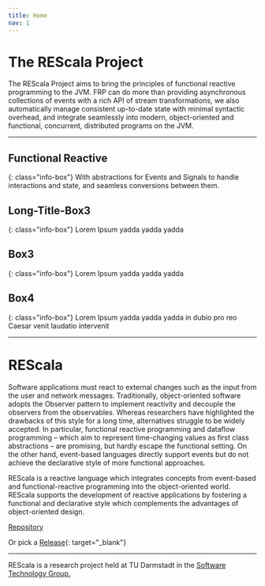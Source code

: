 ```yaml
---
title: Home
nav: 1
---
```


# The REScala Project


The REScala Project aims to bring the principles of functional reactive programming to the JVM.
FRP can do more than providing asynchronous collections of events with a rich API of stream transformations,
we also automatically manage consistent up-to-date state with minimal syntactic overhead,
and integrate seamlessly into modern, object-oriented and functional, concurrent, distributed programs on the JVM.

<!-- {% include slideshow.html %} -->

---

## Functional Reactive
{: class="info-box"}
With abstractions for Events and Signals to handle interactions and state, and seamless conversions between them.

## Long-Title-Box3
{: class="info-box"}
Lorem Ipsum yadda yadda yadda

## Box3
{: class="info-box"}
Lorem Ipsum yadda yadda yadda

## Box4
{: class="info-box"}
Lorem Ipsum yadda yadda yadda in dubio pro reo Caesar venit laudatio intervenit


---

<!-- [Take a Tour... &raquo;](./rescala/gettingstarted){: class="btn btn-primary"} -->

# REScala
Software applications must react to external changes such as the input from the user and network messages.
Traditionally, object-oriented software adopts the Observer pattern to implement reactivity and decouple the observers from the observables.
Whereas researchers have highlighted the drawbacks of this style for a long time, alternatives struggle to be widely accepted.
In particular, functional reactive programming and dataflow programming – which aim to represent time-changing values as first class abstractions – are promising,
but hardly escape the functional setting. On the other hand, event-based languages directly support events but do not achieve the declarative style of more functional approaches.


REScala is a reactive language which integrates concepts from event-based and functional-reactive programming into the object-oriented world.
REScala supports the development of reactive applications by fostering a functional and declarative style which complements the advantages of object-oriented design.



<!-- <a class="github-button" href="https://github.com/guidosalva/REScala/archive/master.zip" data-style="mega" aria-label="Download guidosalva/REScala on GitHub">Download</a> -->

<a class="github-button" href="https://github.com/guidosalva/REScala/" data-style="mega" aria-label="Visit guidosalva/REScala on GitHub">Repository</a>

Or pick a [Release](https://github.com/guidosalva/REScala/releases){: target="_blank"}

---
REScala is a research project held at TU Darmstadt in the
[Software Technology Group.](http://www.stg.tu-darmstadt.de/)

